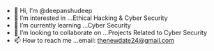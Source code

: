 - 👋 Hi, I’m @deepanshudeep
- 👀 I’m interested in ...Ethical Hacking & Cyber Security 
- 🌱 I’m currently learning ...Cyber Security 
- 💞️ I’m looking to collaborate on ...Projects Related to Cyber Security 
- 📫 How to reach me ...email: thenewdate24@gmail.com 

